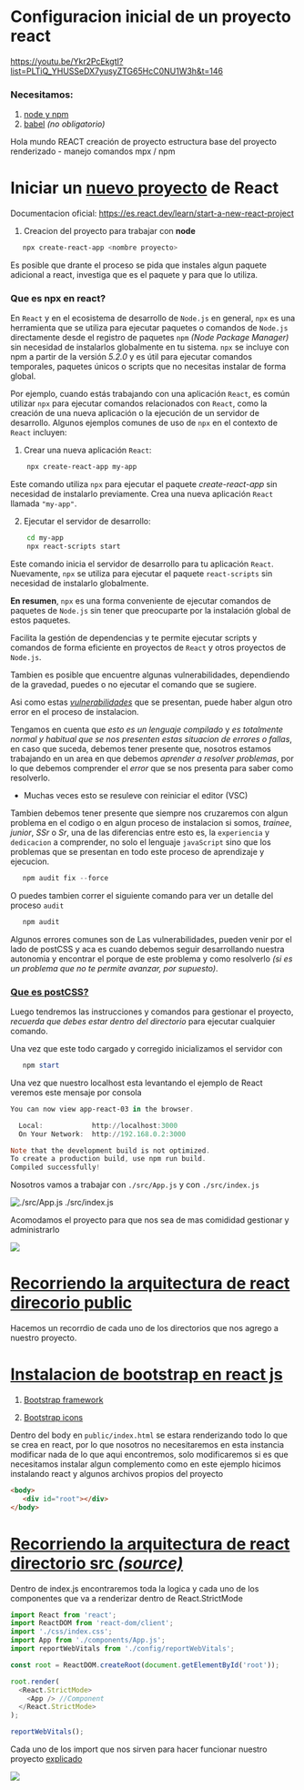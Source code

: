 <base target="_blank">

# Configuracion inicial de un proyecto react
https://youtu.be/Ykr2PcEkgtI?list=PLTiQ_YHUSSeDX7yusyZTG65HcC0NU1W3h&t=146
### Necesitamos: 
1. [node y npm](https://nodejs.org/es)
2. [babel](https://babeljs.io/) _(no obligatorio)_

Hola mundo REACT
creación de proyecto
estructura base del proyecto
renderizado - manejo
comandos mpx / npm

# Iniciar un [nuevo proyecto](https://youtu.be/Ykr2PcEkgtI?list=PLTiQ_YHUSSeDX7yusyZTG65HcC0NU1W3h&t=902) de React

Documentacion oficial: 
<https://es.react.dev/learn/start-a-new-react-project>


1. Creacion del proyecto para trabajar con **node**
```PowerShell 
   npx create-react-app <nombre proyecto>
```

Es posible que drante el proceso se pida que instales algun paquete adicional a react, investiga que es el paquete y para que lo utiliza.

### Que es npx en react?
En `React` y en el ecosistema de desarrollo de `Node.js` en general, `npx` es una herramienta que se utiliza para ejecutar paquetes o comandos de `Node.js` directamente desde el registro de paquetes `npm` *(Node Package Manager)* sin necesidad de instalarlos globalmente en tu sistema. 
`npx` se incluye con npm a partir de la versión *5.2.0* y es útil para ejecutar comandos temporales, paquetes únicos o scripts que no necesitas instalar de forma global.

Por ejemplo, cuando estás trabajando con una aplicación `React`, es común utilizar `npx` para ejecutar comandos relacionados con `React`, como la creación de una nueva aplicación o la ejecución de un servidor de desarrollo. 
Algunos ejemplos comunes de uso de `npx` en el contexto de `React` incluyen:

1. Crear una nueva aplicación `React`:

```bash
    npx create-react-app my-app 
```
Este comando utiliza `npx` para ejecutar el paquete *create-react-app* sin necesidad de instalarlo previamente. 
Crea una nueva aplicación `React` llamada `"my-app"`.

2. Ejecutar el servidor de desarrollo:

```bash
    cd my-app
    npx react-scripts start
```
Este comando inicia el servidor de desarrollo para tu aplicación `React`. 
Nuevamente, `npx` se utiliza para ejecutar el paquete `react-scripts` sin necesidad de instalarlo globalmente.

**En resumen**, `npx` es una forma conveniente de ejecutar comandos de paquetes de `Node.js` sin tener que preocuparte por la instalación global de estos paquetes. 

Facilita la gestión de dependencias y te permite ejecutar scripts y comandos de forma eficiente en proyectos de `React` y otros proyectos de `Node.js`.

Tambien es posible que encuentre algunas vulnerabilidades, dependiendo de la gravedad, puedes o no ejecutar el comando que se sugiere.

Asi como estas [_vulnerabilidades_](https://youtu.be/Ykr2PcEkgtI?list=PLTiQ_YHUSSeDX7yusyZTG65HcC0NU1W3h&t=1458) que se presentan, puede haber algun otro error en el proceso de instalacion.

Tengamos en cuenta que *esto es un lenguaje compilado* y *es totalmente normal y habitual que se nos presenten estas situacion de errores o fallas*, en caso que suceda, debemos tener presente que, nosotros estamos trabajando en un area en que debemos *aprender a resolver problemas*, por lo que debemos comprender el *error* que se nos presenta para saber como resolverlo.

* Muchas veces esto se resuleve con reiniciar el editor (VSC)

Tambien debemos tener presente que siempre nos cruzaremos con algun problema en el codigo o en algun proceso de instalacion si somos, *trainee*, *junior*, *SSr* o *Sr*, una de las diferencias entre esto es, la `experiencia` y `dedicacion` a comprender, no solo el lenguaje `javaScript` sino que los problemas que se presentan en todo este proceso de aprendizaje y ejecucion.

```PowerShell 
   npm audit fix --force
```

O puedes tambien correr el siguiente comando para ver un detalle del proceso `audit`

```PowerShell 
   npm audit
```
Algunos errores comunes son de Las vulnerabilidades, pueden venir por el lado de postCSS y aca es cuando debemos seguir desarrollando nuestra autonomia y encontrar el porque de este problema y como resolverlo _(si es un problema que no te permite avanzar, por supuesto)_.

### [Que es postCSS?](https://desarrolloweb.com/home/postcss) 

Luego tendremos las instrucciones y comandos para gestionar el proyecto, *recuerda que debes estar dentro del directorio* para ejecutar cualquier comando.

Una vez que este todo cargado y corregido inicializamos el servidor con 

```PowerShell 
   npm start
```

Una vez que nuestro localhost esta levantando el ejemplo de React veremos este mensaje por consola

```PowerShell
You can now view app-react-03 in the browser.

  Local:            http://localhost:3000
  On Your Network:  http://192.168.0.2:3000

Note that the development build is not optimized.
To create a production build, use npm run build.
Compiled successfully!
```

Nosotros vamos a trabajar con `./src/App.js` y con `./src/index.js`

![./src/App.js ./src/index.js](../images/clase10/react-directory.png)

Acomodamos el proyecto para que nos sea de mas comididad gestionar y administrarlo

![](../images/clase10/arquitectura-react-00.png)

# [Recorriendo la arquitectura de react direcorio public](https://youtu.be/Ykr2PcEkgtI?list=PLTiQ_YHUSSeDX7yusyZTG65HcC0NU1W3h&t=2697)
Hacemos un recorrdio de cada uno de los directorios que nos agrego a nuestro proyecto.

# [Instalacion de bootstrap en react js](https://youtu.be/Ykr2PcEkgtI?list=PLTiQ_YHUSSeDX7yusyZTG65HcC0NU1W3h&t=2909)

1) [Bootstrap framework](https://getbootstrap.com/docs/5.3/getting-started/introduction/)

2) [Bootstrap icons](https://icons.getbootstrap.com/)

Dentro del body en `public/index.html` se estara renderizando todo lo que se crea en react, por lo que nosotros no necesitaremos en esta instancia modificar nada de lo que aqui encontremos, solo modificaremos si es que necesitamos instalar algun complemento como en este ejemplo hicimos instalando react y algunos archivos propios del proyecto

```html
<body>
   <div id="root"></div>
</body>
```

# [Recorriendo la arquitectura de react directorio src _(source)_](https://youtu.be/Ykr2PcEkgtI?list=PLTiQ_YHUSSeDX7yusyZTG65HcC0NU1W3h&t=3115)

Dentro de index.js encontraremos toda la logica y cada uno de los componentes que va a renderizar dentro de React.StrictMode

```js
import React from 'react';
import ReactDOM from 'react-dom/client';
import './css/index.css';
import App from './components/App.js';
import reportWebVitals from './config/reportWebVitals';

const root = ReactDOM.createRoot(document.getElementById('root'));

root.render(
  <React.StrictMode>
    <App /> //Component
  </React.StrictMode>
);

reportWebVitals();
```
Cada uno de los import que nos sirven para hacer funcionar nuestro proyecto [explicado](https://youtu.be/Ykr2PcEkgtI?list=PLTiQ_YHUSSeDX7yusyZTG65HcC0NU1W3h&t=3415) 

![](../images/clase10/import-react%20.png)

